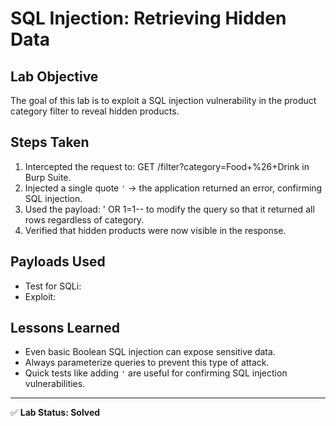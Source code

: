 # SQL Injection: Retrieving Hidden Data

## Lab Objective
The goal of this lab is to exploit a SQL injection vulnerability in the product category filter to reveal hidden products.

## Steps Taken
1. Intercepted the request to:
GET /filter?category=Food+%26+Drink
in Burp Suite.
2. Injected a single quote `'` → the application returned an error, confirming SQL injection.
3. Used the payload:
' OR 1=1--
to modify the query so that it returned all rows regardless of category.
4. Verified that hidden products were now visible in the response.

## Payloads Used
- Test for SQLi:
- Exploit:

## Lessons Learned
- Even basic Boolean SQL injection can expose sensitive data.  
- Always parameterize queries to prevent this type of attack.  
- Quick tests like adding `'` are useful for confirming SQL injection vulnerabilities.

---
✅ **Lab Status: Solved**
